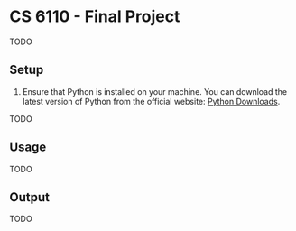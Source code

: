 # CS 6110 - Final Project

TODO

## Setup

1. Ensure that Python is installed on your machine. You can download the latest version of Python from the official website: [Python Downloads](https://www.python.org/downloads/).

TODO

## Usage

TODO

## Output

TODO
